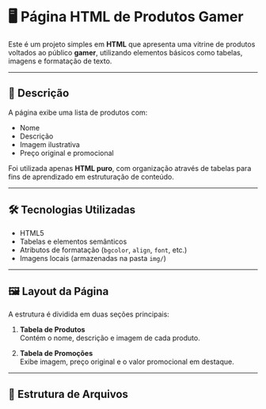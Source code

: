# 🖥️ Página HTML de Produtos Gamer

Este é um projeto simples em **HTML** que apresenta uma vitrine de produtos voltados ao público **gamer**, utilizando elementos básicos como tabelas, imagens e formatação de texto.

---

## 📄 Descrição

A página exibe uma lista de produtos com:

- Nome
- Descrição
- Imagem ilustrativa
- Preço original e promocional

Foi utilizada apenas **HTML puro**, com organização através de tabelas para fins de aprendizado em estruturação de conteúdo.

---

## 🛠️ Tecnologias Utilizadas

- HTML5
- Tabelas e elementos semânticos
- Atributos de formatação (`bgcolor`, `align`, `font`, etc.)
- Imagens locais (armazenadas na pasta `img/`)

---

## 🖼️ Layout da Página

A estrutura é dividida em duas seções principais:

1. **Tabela de Produtos**  
   Contém o nome, descrição e imagem de cada produto.

2. **Tabela de Promoções**  
   Exibe imagem, preço original e o valor promocional em destaque.

---

## 📁 Estrutura de Arquivos

